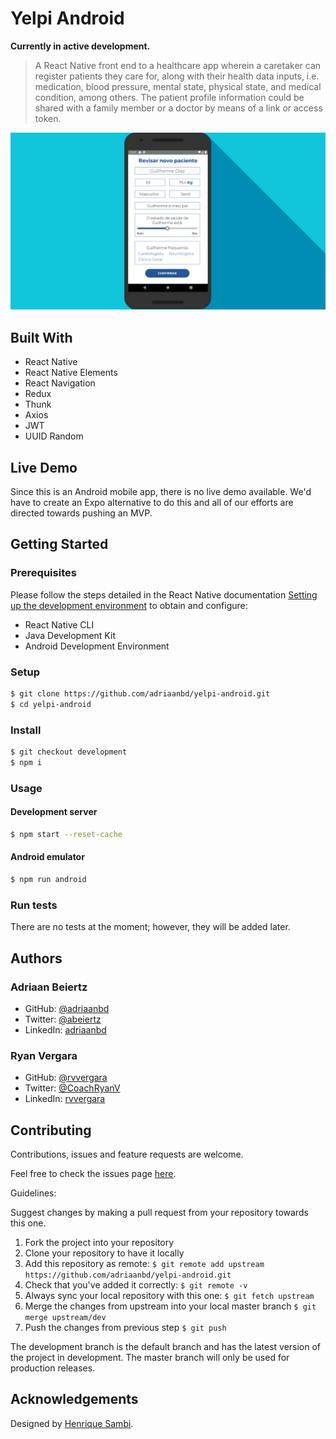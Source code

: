 # Yelpi Android

**Currently in active development.**

> A React Native front end to a healthcare app wherein a caretaker can register patients they care for, along with their health data inputs, i.e. medication, blood pressure, mental state, physical state, and medical condition, among others. The patient profile information could be shared with a family member or a doctor by means of a link or access token.

![Revise New Patient Screen](https://github.com/adriaanbd/yelpi-android/blob/development/screenshots/cover.png)

## Built With

- React Native
- React Native Elements
- React Navigation
- Redux
- Thunk
- Axios
- JWT
- UUID Random

## Live Demo

Since this is an Android mobile app, there is no live demo available. We'd have to create an Expo alternative to do this and all of our efforts are directed towards pushing an MVP.

## Getting Started

### Prerequisites

Please follow the steps detailed in the React Native documentation [Setting up the development environment](https://reactnative.dev/docs/environment-setup) to obtain and configure:

- React Native CLI
- Java Development Kit
- Android Development Environment

### Setup

```bash
$ git clone https://github.com/adriaanbd/yelpi-android.git
$ cd yelpi-android
```

### Install

```bash
$ git checkout development
$ npm i
```

### Usage

#### Development server

```bash
$ npm start --reset-cache
```
#### Android emulator

```bash
$ npm run android
```

### Run tests

There are no tests at the moment; however, they will be added later.

## Authors

### Adriaan Beiertz

- GitHub: [@adriaanbd](https://github.com/adriaanbd)
- Twitter: [@abeiertz](https://twitter.com/abeiertz)
- LinkedIn: [adriaanbd](https://www.linkedin.com/in/adriaanbd/)

### Ryan Vergara

- GitHub: [@rvvergara](https://github.com/rvvergara)
- Twitter: [@CoachRyanV](https://twitter.com/CoachRyanV)
- LinkedIn: [rvvergara](https://www.linkedin.com/in/rvvergara/)

## Contributing

Contributions, issues and feature requests are welcome.

Feel free to check the issues page [here](https://github.com/adriaanbd/yelpi-android/issues).

Guidelines:

Suggest changes by making a pull request from your repository towards this one. 

1. Fork the project into your repository
2. Clone your repository to have it locally
3. Add this repository as remote: `$ git remote add upstream https://github.com/adriaanbd/yelpi-android.git`
4. Check that you've added it correctly: `$ git remote -v`
5. Always sync your local repository with this one: `$ git fetch upstream` 
6. Merge the changes from upstream into your local master branch `$ git merge upstream/dev`
7. Push the changes from previous step `$ git push`

The development branch is the default branch and has the latest version of the project in development. 
The master branch will only be used for production releases.

## Acknowledgements

Designed by [Henrique Sambi](https://www.linkedin.com/in/henrique-sambi/).
